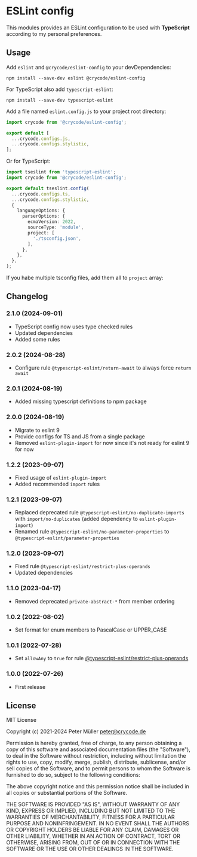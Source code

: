 # ESLint config

This modules provides an ESLint configuration to be used with **TypeScript**
according to my personal preferences.

## Usage

Add `eslint` and `@crycode/eslint-config` to your devDependencies:

```shell
npm install --save-dev eslint @crycode/eslint-config
```

For TypeScript also add `typescript-eslint`:

```shell
npm install --save-dev typescript-eslint
```

Add a file named `eslint.config.js` to your project root directory:

```js
import crycode from '@crycode/eslint-config';

export default [
  ...crycode.configs.js,
  ...crycode.configs.stylistic,
];
```

Or for TypeScript:

```ts
import tseslint from 'typescript-eslint';
import crycode from '@crycode/eslint-config';

export default tseslint.config(
  ...crycode.configs.ts,
  ...crycode.configs.stylistic,
  {
    languageOptions: {
      parserOptions: {
        ecmaVersion: 2022,
        sourceType: 'module',
        project: [
          './tsconfig.json',
        ],
      },
    },
  },
);
```

If you habe multiple tsconfig files, add them all to `project` array:

## Changelog

<!--
    Placeholder for the next version (at the beginning of the line):
    ### **WORK IN PROGRESS**
-->
### 2.1.0 (2024-09-01)

* TypeScript config now uses type checked rules
* Updated dependencies
* Added some rules

### 2.0.2 (2024-08-28)

* Configure rule `@typescript-eslint/return-await` to always force `return await`

### 2.0.1 (2024-08-19)

* Added missing typescript definitions to npm package

### 2.0.0 (2024-08-19)

* Migrate to eslint 9
* Provide configs for TS and JS from a single package
* Removed `eslint-plugin-import` for now since it's not ready for eslint 9 for now

### 1.2.2 (2023-09-07)

* Fixed usage of `eslint-plugin-import`
* Added recommended `import` rules

### 1.2.1 (2023-09-07)

* Replaced deprecated rule `@typescript-eslint/no-duplicate-imports` with `import/no-duplicates` (added dependency to `eslint-plugin-import`)
* Renamed rule `@typescript-eslint/no-parameter-properties` to `@typescript-eslint/parameter-properties`

### 1.2.0 (2023-09-07)

* Fixed rule `@typescript-eslint/restrict-plus-operands`
* Updated dependencies

### 1.1.0 (2023-04-17)

* Removed deprecated `private-abstract-*` from member ordering

### 1.0.2 (2022-08-02)

* Set format for enum members to PascalCase or UPPER_CASE

### 1.0.1 (2022-07-28)

* Set `allowAny` to `true` for rule [@typescript-eslint/restrict-plus-operands](https://typescript-eslint.io/rules/restrict-plus-operands/)

### 1.0.0 (2022-07-26)

* First release

## License

MIT License

Copyright (c) 2021-2024 Peter Müller <peter@crycode.de>

Permission is hereby granted, free of charge, to any person obtaining a copy
of this software and associated documentation files (the "Software"), to deal
in the Software without restriction, including without limitation the rights
to use, copy, modify, merge, publish, distribute, sublicense, and/or sell
copies of the Software, and to permit persons to whom the Software is
furnished to do so, subject to the following conditions:

The above copyright notice and this permission notice shall be included in all
copies or substantial portions of the Software.

THE SOFTWARE IS PROVIDED "AS IS", WITHOUT WARRANTY OF ANY KIND, EXPRESS OR
IMPLIED, INCLUDING BUT NOT LIMITED TO THE WARRANTIES OF MERCHANTABILITY,
FITNESS FOR A PARTICULAR PURPOSE AND NONINFRINGEMENT. IN NO EVENT SHALL THE
AUTHORS OR COPYRIGHT HOLDERS BE LIABLE FOR ANY CLAIM, DAMAGES OR OTHER
LIABILITY, WHETHER IN AN ACTION OF CONTRACT, TORT OR OTHERWISE, ARISING FROM,
OUT OF OR IN CONNECTION WITH THE SOFTWARE OR THE USE OR OTHER DEALINGS IN THE
SOFTWARE.
